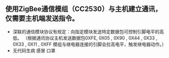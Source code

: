 ## 使用ZigBee通信模组（CC2530）与主机建立通讯，仅需要主机端发送指令。
* 深联的通信模块协议有规定：向指定模块发送特定数据包可控制引脚电平的高低。
（根据通讯协议主机发送数据包0XFE, 0X05 , 0X90 , 0X44 , 0X33 , 0X33 , 0X11 , 0XFF 模组与继电器连接的引脚会拉高电平，触发继电器动作。）
* 无代码生病 感冒 口罩
